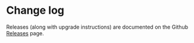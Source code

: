 # Change log

Releases (along with upgrade instructions) are documented on the Github [Releases](https://github.com/embermap/ember-data-storefront/releases) page.

